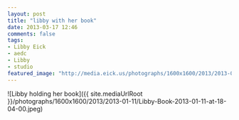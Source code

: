 ```yaml
---
layout: post
title: "libby with her book"
date: 2013-03-17 12:46
comments: false
tags: 
- Libby Eick
- aedc
- Libby
- studio
featured_image: "http://media.eick.us/photographs/1600x1600/2013/2013-01-11/Libby-Book-2013-01-11-at-18-04-00.jpeg"
---
```


![Libby holding her book]({{ site.mediaUrlRoot }}/photographs/1600x1600/2013/2013-01-11/Libby-Book-2013-01-11-at-18-04-00.jpeg)
